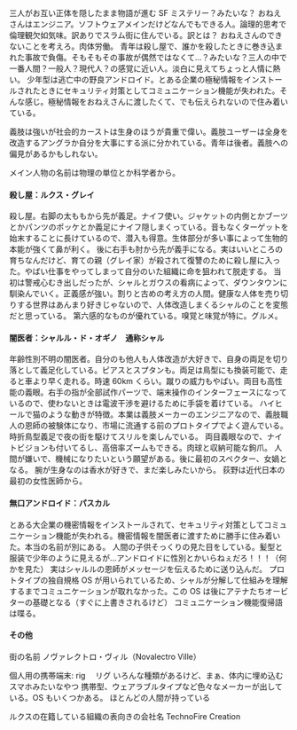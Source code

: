 三人がお互い正体を隠したまま物語が進む SF ミステリー？みたいな？
おねえさんはエンジニア。ソフトウェアメインだけどなんでもできる人。論理的思考で倫理観欠如気味。訳ありでスラム街に住んでいる。訳とは？
おねえさんのできないことを考えろ。肉体労働。
青年は殺し屋で、誰かを殺したときに巻き込まれた事故で負傷。そもそもその事故が偶然ではなくて…？みたいな？三人の中で一番人間？一般人？現代人？の感覚に近い人。淡白に見えてちょっと人情に熱い。
少年型は逃亡中の野良アンドロイド。とある企業の極秘情報をインストールされたときにセキュリティ対策としてコミュニケーション機能が失われた。そんな感じ。極秘情報をおねえさんに渡したくて、でも伝えられないので住み着いている。

義肢は強いが社会的カーストは生身のほうが貴重で偉い。義肢ユーザーは全身を改造するアングラか自分を大事にする派に分かれている。青年は後者。義肢への偏見があるかもしれない。

メイン人物の名前は物理の単位とか科学者から。

#### 殺し屋：ルクス・グレイ

殺し屋。右脚の太ももから先が義足。ナイフ使い。ジャケットの内側とかブーツとかパンツのポッケとか義足にナイフ隠しまくっている。音もなくターゲットを始末することに長けているので、潜入も得意。生体部分が多い事によって生物的本能が強くて鼻が利く。
後に右手も肘から先が義手になる。実はいいところの育ちなんだけど、育ての親（グレイ家）が殺されて復讐のために殺し屋に入った。やばい仕事をやってしまって自分のいた組織に命を狙われて脱走する。
当初は警戒心むき出しだったが、シャルとガウスの看病によって、ダウンタウンに馴染んでいく。正義感が強い。割りと古めの考え方の人間。健康な人体を売り切りする世界はあんまり好きじゃないので、人体改造しまくるシャルのことを変態だと思っている。
第六感的なものが優れている。嗅覚と味覚が特に。グルメ。

#### 闇医者：シャルル・ド・オギノ　通称シャル

年齢性別不明の闇医者。自分のも他人も人体改造が大好きで、自身の両足を切り落として義足化している。ピアスとスプタンも。両足は鳥型にも換装可能で、走ると車より早く走れる。時速 60km くらい。蹴りの威力もやばい。両目も高性能の義眼。右手の指が全部試作パーツで、端末操作のインターフェースになっているので、使わないときは電波干渉を避けるために手袋を着けている。
ハイヒールで猫のような動きが特徴。本業は義肢メーカーのエンジニアなので、義肢職人の恩師の被験体になり、市場に流通する前のプロトタイプでよく遊んでいる。時折鳥型義足で夜の街を駆けてスリルを楽しんでいる。
両目義眼なので、ナイトビジョンも付いてるし、高倍率ズームもできる。肉球と収納可能な鉤爪。
人間が嫌いで、機械になりたいという願望がある。後に最初のスペクター、女媧となる。
腕が生身なのは香水が好きで、まだ楽しみたいから。
荻野は近代日本の最初の女性医師から。

#### 無口アンドロイド：パスカル

とある大企業の機密情報をインストールされて、セキュリティ対策としてコミュニケーション機能が失われる。機密情報を闇医者に渡すために勝手に住み着いた。本当の名前が別にある。
人間の子供そっくりの見た目をしている。髪型と服装で少年のように見えるが…アンドロイドに性別とかいらねぇだろ！！！（何かを見た）
実はシャルルの恩師がメッセージを伝えるために送り込んだ。
プロトタイプの独自規格 OS が用いられているため、シャルが分解して仕組みを理解するまでコミュニケーションが取れなかった。この OS は後にアテナたちオービターの基礎となる（すぐに上書きされるけど）
コミュニケーション機能復帰語は喋る。

#### その他

街の名前
ノヴァレクトロ・ヴィル（Novalectro Ville）

個人用の携帯端末: rig 　リグ
いろんな種類があるけど、まぁ、体内に埋め込むスマホみたいなやつ
携帯型、ウェアラブルタイプなど色々なメーカーが出している。OS もいくつかある。
ほとんどの人間が持っている

ルクスの在籍している組織の表向きの会社名
TechnoFire Creation
